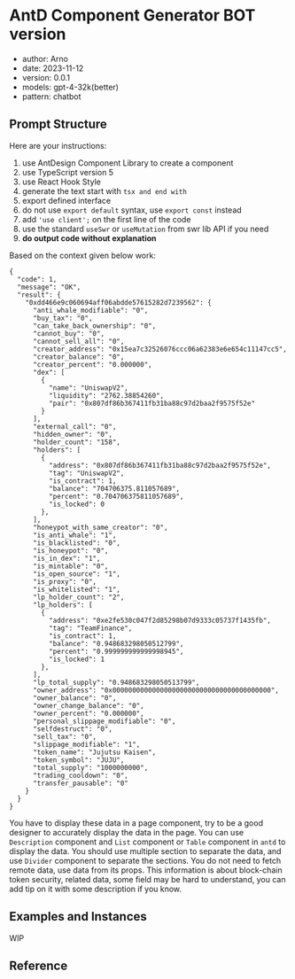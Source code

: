 # AntD Component Generator BOT version

- author: Arno
- date: 2023-11-12
- version: 0.0.1
- models: gpt-4-32k(better)
- pattern: chatbot

## Prompt Structure

Here are your instructions:

1. use AntDesign Component Library to create a component
2. use TypeScript version 5
3. use React Hook Style
4. generate the text start with ```tsx and end with ```
5. export defined interface
6. do not use `export default` syntax, use `export const` instead
7. add `'use client';` on the first line of the code
8. use the standard `useSwr` or `useMutation` from swr lib API if you need
9. **do output code without explanation**

Based on the context given below work:

```
{
  "code": 1,
  "message": "OK",
  "result": {
    "0xdd466e9c060694aff06abdde57615282d7239562": {
      "anti_whale_modifiable": "0",
      "buy_tax": "0",
      "can_take_back_ownership": "0",
      "cannot_buy": "0",
      "cannot_sell_all": "0",
      "creator_address": "0x15ea7c32526076ccc06a62383e6e654c11147cc5",
      "creator_balance": "0",
      "creator_percent": "0.000000",
      "dex": [
        {
          "name": "UniswapV2",
          "liquidity": "2762.38854260",
          "pair": "0x807df86b367411fb31ba88c97d2baa2f9575f52e"
        }
      ],
      "external_call": "0",
      "hidden_owner": "0",
      "holder_count": "158",
      "holders": [
        {
          "address": "0x807df86b367411fb31ba88c97d2baa2f9575f52e",
          "tag": "UniswapV2",
          "is_contract": 1,
          "balance": "704706375.811057689",
          "percent": "0.704706375811057689",
          "is_locked": 0
        },
      ],
      "honeypot_with_same_creator": "0",
      "is_anti_whale": "1",
      "is_blacklisted": "0",
      "is_honeypot": "0",
      "is_in_dex": "1",
      "is_mintable": "0",
      "is_open_source": "1",
      "is_proxy": "0",
      "is_whitelisted": "1",
      "lp_holder_count": "2",
      "lp_holders": [
        {
          "address": "0xe2fe530c047f2d85298b07d9333c05737f1435fb",
          "tag": "TeamFinance",
          "is_contract": 1,
          "balance": "0.948683298050512799",
          "percent": "0.999999999999998945",
          "is_locked": 1
        },
      ],
      "lp_total_supply": "0.948683298050513799",
      "owner_address": "0x0000000000000000000000000000000000000000",
      "owner_balance": "0",
      "owner_change_balance": "0",
      "owner_percent": "0.000000",
      "personal_slippage_modifiable": "0",
      "selfdestruct": "0",
      "sell_tax": "0",
      "slippage_modifiable": "1",
      "token_name": "Jujutsu Kaisen",
      "token_symbol": "JUJU",
      "total_supply": "1000000000",
      "trading_cooldown": "0",
      "transfer_pausable": "0"
    }
  }
}
```
You have to display these data in a page component, try to be a good designer to accurately display the data in the page.
You can use `Description` component and `List` component or `Table` component in `antd` to display the data.
You should use multiple section to separate the data, and use `Divider` component to separate the sections.
You do not need to fetch remote data, use data from its props.
This information is about block-chain token security, related data, some field may be hard to understand, you can add tip on it with some description if you know.

<TSXCode>

## Examples and Instances

WIP

## Reference